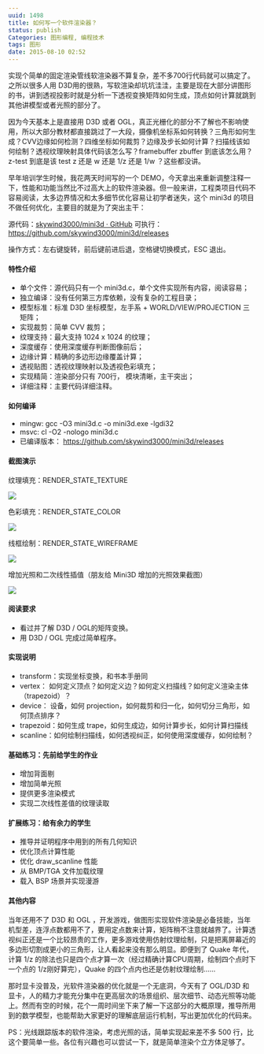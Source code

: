 ```yaml
---
uuid: 1498
title: 如何写一个软件渲染器？
status: publish
Categories: 图形编程, 编程技术
tags: 图形
date: 2015-08-10 02:52
---
```

实现个简单的固定渲染管线软渲染器不算复杂，差不多700行代码就可以搞定了。之所以很多人用 D3D用的很熟，写软渲染却坑坑洼洼，主要是现在大部分讲图形的书，讲到透视投影时就是分析一下透视变换矩阵如何生成，顶点如何计算就跳到其他讲模型或者光照的部分了。

因为今天基本上是直接用 D3D 或者 OGL，真正光栅化的部分不了解也不影响使用，所以大部分教材都直接跳过了一大段，摄像机坐标系如何转换？三角形如何生成？CVV边缘如何检测？四维坐标如何裁剪？边缘及步长如何计算？扫描线该如何绘制？透视纹理映射具体代码该怎么写？framebuffer zbuffer 到底该怎么用？z-test 到底是该 test z 还是 w 还是 1/z 还是 1/w ？这些都没讲。

早年培训学生时候，我花两天时间写的一个 DEMO，今天拿出来重新调整注释一下，性能和功能当然比不过高大上的软件渲染器。但一般来讲，工程类项目代码不容易阅读，太多边界情况和太多细节优化容易让初学者迷失，这个 mini3d 的项目不做任何优化，主要目的就是为了突出主干：

源代码：[skywind3000/mini3d · GitHub](https://github.com/skywind3000/mini3d)
可执行：https://github.com/skywind3000/mini3d/releases

操作方式：左右键旋转，前后键前进后退，空格键切换模式，ESC 退出。

<!--more-->

#### 特性介绍

- 单个文件：源代码只有一个 mini3d.c，单个文件实现所有内容，阅读容易；
- 独立编译：没有任何第三方库依赖，没有复杂的工程目录；
- 模型标准：标准 D3D 坐标模型，左手系 + WORLD/VIEW/PROJECTION 三矩阵；
- 实现裁剪：简单 CVV 裁剪；
- 纹理支持：最大支持 1024 x 1024 的纹理；
- 深度缓存：使用深度缓存判断图像前后；
- 边缘计算：精确的多边形边缘覆盖计算；
- 透视贴图：透视纹理映射以及透视色彩填充；
- 实现精简：渲染部分只有 700行， 模块清晰，主干突出；
- 详细注释：主要代码详细注释。

#### 如何编译

- mingw: gcc -O3 mini3d.c -o mini3d.exe -lgdi32
- msvc: cl -O2 -nologo mini3d.c
- 已编译版本： https://github.com/skywind3000/mini3d/releases

#### 截图演示

纹理填充：RENDER_STATE_TEXTURE

![](https://skywind3000.github.io/images/p/mini3d/mini_1.png)

色彩填充：RENDER_STATE_COLOR

![](https://skywind3000.github.io/images/p/mini3d/mini_0.png)

线框绘制：RENDER_STATE_WIREFRAME 

![](https://skywind3000.github.io/images/p/mini3d/mini_2.png)

增加光照和二次线性插值（朋友给 Mini3D 增加的光照效果截图） 

![](https://skywind3000.github.io/images/p/mini3d/mini_3.png)

#### 阅读要求

- 看过并了解 D3D / OGL的矩阵变换。
- 用 D3D / OGL 完成过简单程序。

#### 实现说明

- transform：实现坐标变换，和书本手册同
- vertex： 如何定义顶点？如何定义边？如何定义扫描线？如何定义渲染主体（trapezoid）？
- device： 设备，如何 projection，如何裁剪和归一化，如何切分三角形，如何顶点排序？
- trapezoid：如何生成 trape，如何生成边，如何计算步长，如何计算扫描线
- scanline：如何绘制扫描线，如何透视纠正，如何使用深度缓存，如何绘制？

#### 基础练习：先前给学生的作业

- 增加背面剔
- 增加简单光照
- 提供更多渲染模式
- 实现二次线性差值的纹理读取

#### 扩展练习：给有余力的学生

- 推导并证明程序中用到的所有几何知识
- 优化顶点计算性能
- 优化 draw_scanline 性能
- 从 BMP/TGA 文件加载纹理
- 载入 BSP 场景并实现漫游

#### 其他内容

当年还用不了 D3D 和 OGL ，开发游戏，做图形实现软件渲染是必备技能，当年机型差，连浮点数都用不了，要用定点数来计算，矩阵稍不注意就越界了。计算透视纠正还是一个比较昂贵的工作，更多游戏使用仿射纹理绘制，只是把离屏幕近的多边形切割成更小的三角形，让人看起来没有那么明显。即便到了 Quake 年代，计算 1/z 的除法也只是四个点才算一次（经过精确计算CPU周期，绘制四个点时下一个点的 1/z刚好算完），Quake 的四个点内也还是仿射纹理绘制……

那时显卡没普及，光软件渲染器的优化就是一个无底洞，今天有了 OGL/D3D 和显卡，人的精力才能充分集中在更高层次的场景组织、层次细节、动态光照等功能上。然而有空的时候，花个一周时间坐下来了解一下这部分的大概原理，推导所用到的数学模型，也能帮助大家更好的理解底层运行机制，写出更加优化的代码来。

PS：光线跟踪版本的软件渲染，考虑光照的话，简单实现起来差不多 500 行，比这个要简单一些。各位有兴趣也可以尝试一下，就是简单渲染个立方体足够了。

